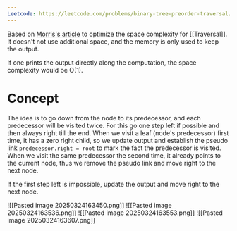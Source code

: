 ```yaml
---
Leetcode: https://leetcode.com/problems/binary-tree-preorder-traversal/editorial/
---
```

Based on [Morris's article](https://www.sciencedirect.com/science/article/pii/0020019079900681) to optimize the space complexity for [[Traversal]]. It doesn't not use additional space, and the memory is only used to keep the output. 

If one prints the output directly along the computation, the space complexity would be O(1).
# Concept

The idea is to go down from the node to its predecessor, and each predecessor will be visited twice. 
For this go one step left if possible and then always right till the end. 
When we visit a leaf (node's predecessor) first time, it has a zero right child, so we update output and establish the pseudo link `predecessor.right = root` to mark the fact the predecessor is visited. 
When we visit the same predecessor the second time, it already points to the current node, thus we remove the pseudo link and move right to the next node.

If the first step left is impossible, update the output and move right to the next node.

![[Pasted image 20250324163450.png]]
![[Pasted image 20250324163536.png]]
![[Pasted image 20250324163553.png]]
![[Pasted image 20250324163607.png]]
